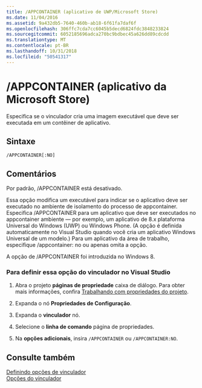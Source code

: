 ```yaml
---
title: /APPCONTAINER (aplicativo de UWP/Microsoft Store)
ms.date: 11/04/2016
ms.assetid: 9a432db5-7640-460b-ab18-6f61fa7daf6f
ms.openlocfilehash: 306ffc7cda7cc6045b5decd6824fdc3848233824
ms.sourcegitcommit: 6052185696adca270bc9bdbec45a626dd89cdcdd
ms.translationtype: MT
ms.contentlocale: pt-BR
ms.lasthandoff: 10/31/2018
ms.locfileid: "50541317"
---
```

# <a name="appcontainer-microsoft-store-app"></a>/APPCONTAINER (aplicativo da Microsoft Store)

Especifica se o vinculador cria uma imagem executável que deve ser executada em um contêiner de aplicativo.

## <a name="syntax"></a>Sintaxe

```
/APPCONTAINER[:NO]
```

## <a name="remarks"></a>Comentários

Por padrão, /APPCONTAINER está desativado.

Essa opção modifica um executável para indicar se o aplicativo deve ser executado no ambiente de isolamento do processo de appcontainer. Especifica /APPCONTAINER para um aplicativo que deve ser executados no appcontainer ambiente — por exemplo, um aplicativo de 8.x plataforma Universal do Windows (UWP) ou Windows Phone. (A opção é definida automaticamente no Visual Studio quando você cria um aplicativo Windows Universal de um modelo.) Para um aplicativo da área de trabalho, especifique /appcontainer: no ou apenas omita a opção.

A opção de /APPCONTAINER foi introduzida no Windows 8.

### <a name="to-set-this-linker-option-in-visual-studio"></a>Para definir essa opção do vinculador no Visual Studio

1. Abra o projeto **páginas de propriedade** caixa de diálogo. Para obter mais informações, confira [Trabalhando com propriedades do projeto](../../ide/working-with-project-properties.md).

1. Expanda o nó **Propriedades de Configuração**.

1. Expanda o **vinculador** nó.

1. Selecione o **linha de comando** página de propriedades.

1. Na **opções adicionais**, insira `/APPCONTAINER` ou `/APPCONTAINER:NO`.

## <a name="see-also"></a>Consulte também

[Definindo opções de vinculador](../../build/reference/setting-linker-options.md)<br/>
[Opções do vinculador](../../build/reference/linker-options.md)